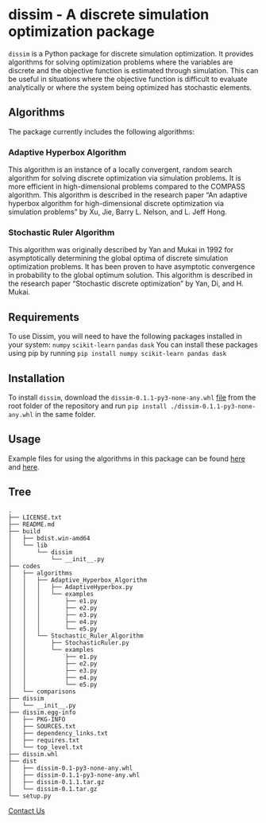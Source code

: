 # dissim - A discrete simulation optimization package

`dissim` is a Python package for discrete simulation optimization. It provides algorithms for solving optimization problems where the variables are discrete and the objective function is estimated through simulation. This can be useful in situations where the objective function is difficult to evaluate analytically or where the system being optimized has stochastic elements.

## Algorithms
 The package currently includes the following algorithms:

### Adaptive Hyperbox Algorithm
 This algorithm is an instance of a locally convergent, random search algorithm for solving discrete optimization via simulation problems. It is more efficient in high-dimensional problems compared to the COMPASS algorithm. This algorithm is described in the research paper “An adaptive hyperbox algorithm for high-dimensional discrete optimization via simulation problems” by Xu, Jie, Barry L. Nelson, and L. Jeff Hong.

### Stochastic Ruler Algorithm
 This algorithm was originally described by Yan and Mukai in 1992 for asymptotically determining the global optima of discrete simulation optimization problems. It has been proven to have asymptotic convergence in probability to the global optimum solution. This algorithm is described in the research paper “Stochastic discrete optimization” by Yan, Di, and H. Mukai.
 

## Requirements
 To use Dissim, you will need to have the following packages installed in your system:
  `numpy`
  `scikit-learn`
  `pandas`
  `dask`
 You can install these packages using pip by running `pip install numpy scikit-learn pandas dask`
## Installation 
 To install `dissim`, download the `dissim-0.1.1-py3-none-any.whl` [file](https://github.com/nkusharoraa/dissim/raw/main/dissim-0.1.1-py3-none-any.whl) from the root folder of the repository and run `pip install ./dissim-0.1.1-py3-none-any.whl` in the same folder.
## Usage
 Example files for using the algorithms in this package can be found [here](https://github.com/nkusharoraa/dissim/tree/main/codes/algorithms/Adaptive_Hyperbox_Algorithm/examples) and [here](https://github.com/nkusharoraa/dissim/tree/main/codes/algorithms/Stochastic_Ruler_Algorithm/examples).

## Tree
```
.
├── LICENSE.txt
├── README.md
├── build
│   ├── bdist.win-amd64
│   └── lib
│       └── dissim
│           └── __init__.py
├── codes
│   ├── algorithms
│   │   ├── Adaptive_Hyperbox_Algorithm
│   │   │   ├── AdaptiveHyperbox.py
│   │   │   └── examples
│   │   │       ├── e1.py
│   │   │       ├── e2.py
│   │   │       ├── e3.py
│   │   │       ├── e4.py
│   │   │       └── e5.py
│   │   └── Stochastic_Ruler_Algorithm
│   │       ├── StochasticRuler.py
│   │       └── examples
│   │           ├── e1.py
│   │           ├── e2.py
│   │           ├── e3.py
│   │           ├── e4.py
│   │           └── e5.py
│   └── comparisons
├── dissim
│   └── __init__.py
├── dissim.egg-info
│   ├── PKG-INFO
│   ├── SOURCES.txt
│   ├── dependency_links.txt
│   ├── requires.txt
│   └── top_level.txt
├── dissim.whl
├── dist
│   ├── dissim-0.1-py3-none-any.whl
│   ├── dissim-0.1.1-py3-none-any.whl
│   ├── dissim-0.1.1.tar.gz
│   └── dissim-0.1.tar.gz
└── setup.py
```
[Contact Us](mailto:nkusharoraa@gmail.com)